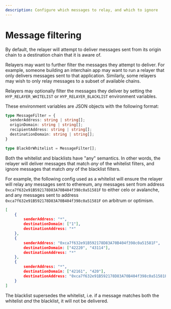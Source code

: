 ```yaml
---
description: Configure which messages to relay, and which to ignore
---
```


# Message filtering

By default, the relayer will attempt to deliver messages sent from its origin chain to a destination chain that it is aware of.

Relayers may want to further filter the messages they attempt to deliver. For example, someone building an interchain app may want to run a relayer that only delivers messages sent to that application. Similarly, some relayers may wish to only relay messages to a subset of available chains.

Relayers may optionally filter the messages they deliver by setting the `HYP_RELAYER_WHITELIST` or `HYP_RELAYER_BLACKLIST` environment variables.

These environment variables are JSON objects with the following format:

```typescript
type MessageFilter = {
  senderAddress: string | string[];
  originDomain: string | string[];
  recipientAddress: string | string[];
  destinationDomain: string | string[];
}

type BlackOrWhitelist = MessageFilter[];
```

Both the whitelist and blacklists have "any" semantics. In other words, the relayer will deliver messages that match _any_ of the whitelist filters, and ignore messages that match _any_ of the blacklist filters.

For example, the following config used as a whitelist will ensure the relayer will relay any messages sent to ethereum, any messages sent from address `0xca7f632e91B592178D83A70B404f398c0a51581F` to either celo or avalanche, and any messages sent to address `0xca7f632e91B592178D83A70B404f398c0a51581F` on arbitrum or optimism.

```json
[
    {
        senderAddress: "*",
        destinationDomain: ["1"],
        destinationAddress: "*"
    },
    {
        senderAddress: "0xca7f632e91B592178D83A70B404f398c0a51581F",
        destinationDomain: ["42220", "43114"],
        destinationAddress: "*"
    },
    {
        senderAddress: "*",
        destinationDomain: ["42161", "420"],
        destinationAddress: "0xca7f632e91B592178D83A70B404f398c0a51581F"
    }
]
```

The blacklist supersedes the whitelist, i.e. if a message matches both the whitelist _and_ the blacklist, it will not be delivered.
